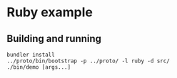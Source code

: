 # Ruby example

## Building and running

```shell
bundler install
../proto/bin/bootstrap -p ../proto/ -l ruby -d src/
./bin/demo [args...]
```
